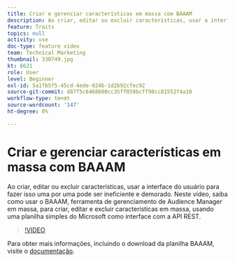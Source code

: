 ```yaml
---
title: Criar e gerenciar características em massa com BAAAM
description: Ao criar, editar ou excluir características, usar a interface do usuário para fazer isso uma por uma pode ser ineficiente e demorado. Neste vídeo, saiba como usar o BAAAM, ferramenta de gerenciamento de Audience Manager em massa, para criar, editar e excluir características em massa, usando uma planilha simples do Microsoft como interface com a API REST.
feature: Traits
topics: null
activity: use
doc-type: feature video
team: Technical Marketing
thumbnail: 330749.jpg
kt: 6621
role: User
level: Beginner
exl-id: 5a1fb5f5-45cd-4ede-924b-1d2b92cfec92
source-git-commit: d87f5c6468600cc35ff059bcff98cc81552f4a10
workflow-type: tm+mt
source-wordcount: '147'
ht-degree: 0%

---
```


# Criar e gerenciar características em massa com BAAAM

Ao criar, editar ou excluir características, usar a interface do usuário para fazer isso uma por uma pode ser ineficiente e demorado. Neste vídeo, saiba como usar o BAAAM, ferramenta de gerenciamento de Audience Manager em massa, para criar, editar e excluir características em massa, usando uma planilha simples do Microsoft como interface com a API REST.

>[!VIDEO](https://video.tv.adobe.com/v/330749/?quality=12&learn=on)

Para obter mais informações, incluindo o download da planilha BAAAM, visite o [documentação](https://experienceleague.adobe.com/docs/audience-manager/user-guide/reference/bulk-management-tools/bulk-management-intro.html?lang=en#reference).
